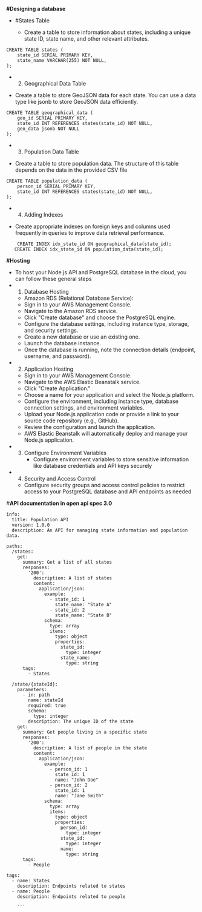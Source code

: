 **#Designing a database**

- #States Table

  - Create a table to store information about states, including a unique state ID, state name, and other relevant attributes.

```
CREATE TABLE states (
    state_id SERIAL PRIMARY KEY,
    state_name VARCHAR(255) NOT NULL,    
);

```

- 2. Geographical Data Table

- Create a table to store GeoJSON data for each state. You can use a data type like jsonb to store GeoJSON data efficiently.

```
CREATE TABLE geographical_data (
    geo_id SERIAL PRIMARY KEY,
    state_id INT REFERENCES states(state_id) NOT NULL,
    geo_data jsonb NOT NULL
);
```

- 3. Population Data Table

- Create a table to store population data. The structure of this table depends on the data in the provided CSV file

```
CREATE TABLE population_data (
    person_id SERIAL PRIMARY KEY,
    state_id INT REFERENCES states(state_id) NOT NULL,   
);
```

- 4. Adding Indexes

- Create appropriate indexes on foreign keys and columns used frequently in queries to improve data retrieval performance.

```
    CREATE INDEX idx_state_id ON geographical_data(state_id);
   CREATE INDEX idx_state_id ON population_data(state_id);

   ```

**#Hosting**
- To host your Node.js API and PostgreSQL database in the cloud, you can follow these general steps
- 1. Database Hosting
    - Amazon RDS (Relational Database Service):
    - Sign in to your AWS Management Console.
    - Navigate to the Amazon RDS service.
    - Click "Create database" and choose the PostgreSQL engine.
    - Configure the database settings, including instance type, storage, and security settings.
    - Create a new database or use an existing one.
    - Launch the database instance.
    - Once the database is running, note the connection details (endpoint, username, and password).
- 2. Application Hosting
    - Sign in to your AWS Management Console.
    - Navigate to the AWS Elastic Beanstalk service.
    - Click "Create Application."
    - Choose a name for your application and select the Node.js platform.
    - Configure the environment, including instance type, database connection settings, and environment  variables.
    - Upload your Node.js application code or provide a link to your source code repository (e.g., GitHub).
    - Review the configuration and launch the application.
    - AWS Elastic Beanstalk will automatically deploy and manage your Node.js application.
- 3. Configure Environment Variables
     - Configure environment variables to store sensitive information like database credentials and API keys securely
- 4. Security and Access Control
    - Configure security groups and access control policies to restrict access to your PostgreSQL database and API endpoints as needed

#**API documentation in open api spec 3.0**
```openapi: 3.0.3
info:
  title: Population API
  version: 1.0.0
  description: An API for managing state information and population data.

paths:
  /states:
    get:
      summary: Get a list of all states
      responses:
        '200':
          description: A list of states
          content:
            application/json:
              example:
                - state_id: 1
                  state_name: "State A"
                - state_id: 2
                  state_name: "State B"
              schema:
                type: array
                items:
                  type: object
                  properties:
                    state_id:
                      type: integer
                    state_name:
                      type: string
      tags:
        - States

  /state/{stateId}:
    parameters:
      - in: path
        name: stateId
        required: true
        schema:
          type: integer
        description: The unique ID of the state
    get:
      summary: Get people living in a specific state
      responses:
        '200':
          description: A list of people in the state
          content:
            application/json:
              example:
                - person_id: 1
                  state_id: 1
                  name: "John Doe"
                - person_id: 2
                  state_id: 1
                  name: "Jane Smith"
              schema:
                type: array
                items:
                  type: object
                  properties:
                    person_id:
                      type: integer
                    state_id:
                      type: integer
                    name:
                      type: string
      tags:
        - People

tags:
  - name: States
    description: Endpoints related to states
  - name: People
    description: Endpoints related to people
    
    ```


